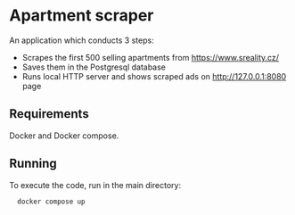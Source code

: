 # Apartment scraper
An application which conducts 3 steps:
- Scrapes the first 500 selling apartments from https://www.sreality.cz/
- Saves them in the Postgresql database
- Runs local HTTP server and shows scraped ads on http://127.0.0.1:8080 page

## Requirements
Docker and Docker compose.

## Running
To execute the code, run in the main directory:
```
  docker compose up
```




